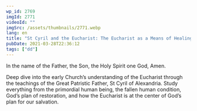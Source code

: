```yaml
---
wp_id: 2769
imgId: 2771
videoId: ""
imgSrc: /assets/thumbnails/2771.webp
lang: en
title: "St Cyril and the Eucharist: The Eucharist as a Means of Healing. by Fr. Anthony"
pubDate: 2021-03-28T22:36:12
tags: ["dd"]
---
```


<p>In the name of the Father, the Son, the Holy Spirit one God, Amen.</p>
<p>Deep dive into the early Church’s understanding of the Eucharist through the teachings of the Great Patristic Father, St Cyril of Alexandria. Study everything from the primordial human being, the fallen human condition, God’s plan of restoration, and how the Eucharist is at the center of God’s plan for our salvation.</p>
